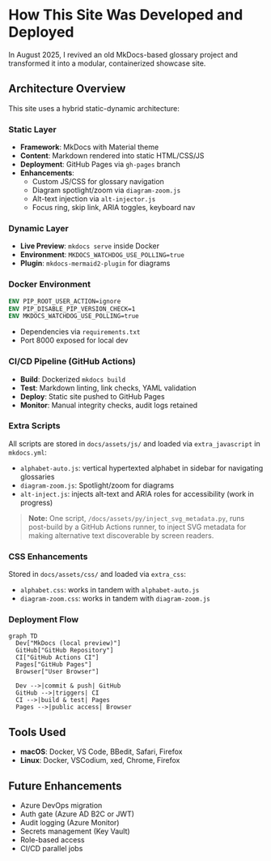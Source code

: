 # How This Site Was Developed and Deployed

In August 2025, I revived an old MkDocs-based glossary project and transformed it into a modular, containerized showcase site.

## Architecture Overview

This site uses a hybrid static-dynamic architecture:

### Static Layer

- **Framework**: MkDocs with Material theme
- **Content**: Markdown rendered into static HTML/CSS/JS
- **Deployment**: GitHub Pages via `gh-pages` branch
- **Enhancements**:
  - Custom JS/CSS for glossary navigation
  - Diagram spotlight/zoom via `diagram-zoom.js`
  - Alt-text injection via `alt-injector.js`
  - Focus ring, skip link, ARIA toggles, keyboard nav

### Dynamic Layer

- **Live Preview**: `mkdocs serve` inside Docker
- **Environment**: `MKDOCS_WATCHDOG_USE_POLLING=true`
- **Plugin**: `mkdocs-mermaid2-plugin` for diagrams

### Docker Environment

```Dockerfile
ENV PIP_ROOT_USER_ACTION=ignore
ENV PIP_DISABLE_PIP_VERSION_CHECK=1
ENV MKDOCS_WATCHDOG_USE_POLLING=true
```
- Dependencies via `requirements.txt`
- Port 8000 exposed for local dev

### CI/CD Pipeline (GitHub Actions)

- **Build**: Dockerized `mkdocs build`
- **Test**: Markdown linting, link checks, YAML validation
- **Deploy**: Static site pushed to GitHub Pages
- **Monitor**: Manual integrity checks, audit logs retained
### Extra Scripts

All scripts are stored in `docs/assets/js/` and loaded via `extra_javascript` in `mkdocs.yml`:

- `alphabet-auto.js`: vertical hypertexted alphabet in sidebar for navigating glossaries
- `diagram-zoom.js`: Spotlight/zoom for diagrams 
- `alt-inject.js`: injects alt-text and ARIA roles for accessibility (work in progress)

> **Note:** One script, `/docs/assets/py/inject_svg_metadata.py`, runs post-build by a GitHub Actions runner, to inject SVG metadata for making alternative text discoverable by screen readers.

### CSS Enhancements

Stored in `docs/assets/css/` and loaded via `extra_css`:

- `alphabet.css`: works in tandem with `alphabet-auto.js`
- `diagram-zoom.css`: works in tandem with `diagram-zoom.js`

### Deployment Flow

<!-- ALT: Diagram showing a 5-phase workflow; Phase 1 is MKdocs (local preview); a commit and push arrow moves to phase 2 (GitHub Repo); a trigger arrow moves to phase 3 (GitHub Actions CI), then a build & test arrow moves to phase 4 (GitHub Pages), from which a public access arrow moves to the final phase (User Browser) -->  

```mermaid
graph TD
  Dev["MkDocs (local preview)"]
  GitHub["GitHub Repository"]
  CI["GitHub Actions CI"]
  Pages["GitHub Pages"]
  Browser["User Browser"]

  Dev -->|commit & push| GitHub
  GitHub -->|triggers| CI
  CI -->|build & test| Pages
  Pages -->|public access| Browser
```

## Tools Used

- **macOS**: Docker, VS Code, BBedit, Safari, Firefox
- **Linux**: Docker, VSCodium, xed, Chrome, Firefox

## Future Enhancements

- Azure DevOps migration
- Auth gate (Azure AD B2C or JWT)
- Audit logging (Azure Monitor)
- Secrets management (Key Vault)
- Role-based access
- CI/CD parallel jobs